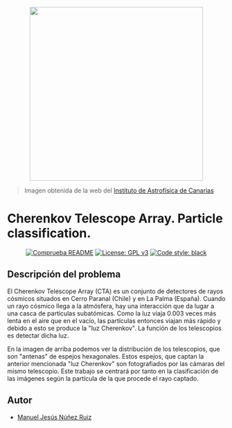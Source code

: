 <p align="center">
    <img width="400" height="400" src="https://www.iac.es/sites/default/files/styles/color/public/images/project/CTADiv.jpg?itok=QrLOeVSx">
</p>

> Imagen obtenida de la web del [Instituto de Astrofísica de Canarias](https://www.iac.es/es/proyectos/iactec-grandes-telescopios-cherenkov-telescope-array-cta)

# Cherenkov Telescope Array. Particle classification.
<p align="center">
    <a href="https://github.com/ManuelJNunez/TFG/workflows/Comprueba%20README/badge.svg"><img alt="Comprueba README" src="https://github.com/ManuelJNunez/TFG/workflows/Comprueba%20README/badge.svg"></a>
    <a href="https://www.gnu.org/licenses/gpl-3.0"><img alt="License: GPL v3" src="https://img.shields.io/badge/License-GPLv3-blue.svg"></a>
    <a href="https://github.com/psf/black"><img alt = "Code style: black" src="https://img.shields.io/badge/code%20style-black-000000.svg"></a>
</p>

## Descripción del problema

El Cherenkov Telescope Array (CTA) es un conjunto de detectores de rayos cósmicos situados en Cerro Paranal (Chile) y en La Palma (España). Cuando un rayo cósmico llega a la atmósfera, hay una interacción que da lugar a una casca de partículas subatómicas. Como la luz viaja 0.003 veces más lenta en el aire que en el vacío, las partículas entonces viajan más rápido y debido a esto se produce la "luz Cherenkov". La función de los telescopios es detectar dicha luz.

En la imagen de arriba podemos ver la distribución de los telescopios, que son "antenas" de espejos hexagonales. Estos espejos, que captan la anterior mencionada "luz Cherenkov" son fotografiados por las cámaras del mismo telescopio. Este trabajo se centrará por tanto en la clasificación de las imágenes según la partícula de la que procede el rayo captado.

## Autor
- [Manuel Jesús Núñez Ruiz](https://github.com/ManuelJNunez)
